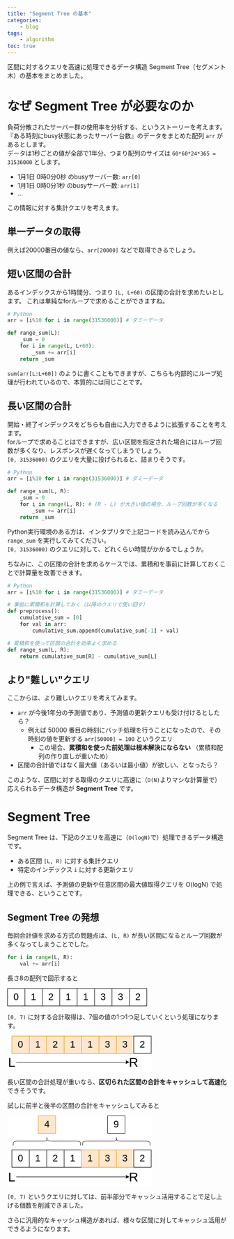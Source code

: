 ```yaml
---
title: "Segment Tree の基本"
categories:
    - blog
tags:
    - algorithm
toc: true
---
```


区間に対するクエリを高速に処理できるデータ構造 Segment Tree（セグメント木）の基本をまとめました。

# なぜ Segment Tree が必要なのか

負荷分散されたサーバー群の使用率を分析する、というストーリーを考えます。  
『ある時刻にbusy状態にあったサーバー台数』のデータをまとめた配列 `arr` があるとします。  
データは1秒ごとの値が全部で1年分、つまり配列のサイズは `60*60*24*365 = 31536000` とします。

* 1月1日 0時0分0秒 のbusyサーバー数: `arr[0]`
* 1月1日 0時0分1秒 のbusyサーバー数: `arr[1]`
* ...

この情報に対する集計クエリを考えます。

## 単一データの取得

例えば20000番目の値なら、`arr[20000]` などで取得できるでしょう。

## 短い区間の合計

あるインデックスから1時間分、つまり `[L, L+60)` の区間の合計を求めたいとします。
これは単純なforループで求めることができますね。

```python
# Python
arr = [i%10 for i in range(31536000)] # ダミーデータ

def range_sum(L):
    _sum = 0
    for i in range(L, L+60):
        _sum += arr[i]
    return _sum
```

`sum(arr[L:L+60])` のように書くこともできますが、こちらも内部的にループ処理が行われているので、本質的には同じことです。

## 長い区間の合計

開始・終了インデックスをどちらも自由に入力できるように拡張することを考えます。  
forループで求めることはできますが、広い区間を指定された場合にはループ回数が多くなり、レスポンスが遅くなってしまうでしょう。  
`[0, 31536000)` のクエリを大量に投げられると、詰まりそうです。

```python
# Python
arr = [i%10 for i in range(31536000)] # ダミーデータ

def range_sum(L, R):
    _sum = 0
    for i in range(L, R): # (R - L) が大きい値の場合、ループ回数が多くなる
        _sum += arr[i]
    return _sum
```

Python実行環境のある方は、インタプリタで上記コードを読み込んでから `range_sum` を実行してみてください。  
`[0, 31536000)` のクエリに対して、どれくらい時間がかかるでしょうか。

ちなみに、この区間の合計を求めるケースでは、累積和を事前に計算しておくことで計算量を改善できます。

```python
# Python
arr = [i%10 for i in range(31536000)] # ダミーデータ

# 事前に累積和を計算しておく（以降のクエリで使い回す）
def preprocess():
    cumulative_sum = [0]
    for val in arr:
        cumulative_sum.append(cumulative_sum[-1] + val)

# 累積和を使って区間の合計を効率よく求める
def range_sum(L, R):
    return cumulative_sum[R] - cumulative_sum[L]
```

## より"難しい"クエリ

ここからは、より難しいクエリを考えてみます。

* `arr` が今後1年分の予測値であり、予測値の更新クエリも受け付けるとしたら？
    * 例えば 50000 番目の時刻にバッチ処理を行うことになったので、その時刻の値を更新する `arr[50000] = 100` というクエリ
        * この場合、**累積和を使った前処理は根本解決にならない** （累積和配列の作り直しが重いため）
* 区間の合計値ではなく最大値（あるいは最小値）が欲しい、となったら？

このような、区間に対する取得のクエリに高速に（`O(N)`よりマシな計算量で）応えられるデータ構造が **Segment Tree** です。

# Segment Tree

Segment Tree は、下記のクエリを高速に（`O(logN)`で）処理できるデータ構造です。

* ある区間 `[L, R)` に対する集計クエリ
* 特定のインデックス `i` に対する更新クエリ

上の例で言えば、予測値の更新や任意区間の最大値取得クエリを O(logN) で処理できる、ということです。

## Segment Tree の発想

毎回合計値を求める方式の問題点は、`[L, R)` が長い区間になるとループ回数が多くなってしまうことでした。

```python
for i in range(L, R):
    val += arr[i]
```

長さ8の配列で図示すると

<svg xmlns="http://www.w3.org/2000/svg" xmlns:xlink="http://www.w3.org/1999/xlink" version="1.1" width="321px" height="41px" viewBox="-0.5 -0.5 321 41" style="background-color: rgb(255, 255, 255);"><defs/><g><rect x="0" y="0" width="40" height="40" fill="rgb(255, 255, 255)" stroke="rgb(0, 0, 0)" pointer-events="all"/><g transform="translate(-0.5 -0.5)"><switch><foreignObject pointer-events="none" width="100%" height="100%" requiredFeatures="http://www.w3.org/TR/SVG11/feature#Extensibility" style="overflow: visible; text-align: left;"><div xmlns="http://www.w3.org/1999/xhtml" style="display: flex; align-items: unsafe center; justify-content: unsafe center; width: 38px; height: 1px; padding-top: 20px; margin-left: 1px;"><div data-drawio-colors="color: rgb(0, 0, 0); " style="box-sizing: border-box; font-size: 0px; text-align: center;"><div style="display: inline-block; font-size: 12px; font-family: Helvetica; color: rgb(0, 0, 0); line-height: 1.2; pointer-events: all; white-space: normal; overflow-wrap: normal;"><font style="font-size: 22px;">0</font></div></div></div></foreignObject><text x="20" y="24" fill="rgb(0, 0, 0)" font-family="Helvetica" font-size="12px" text-anchor="middle">0</text></switch></g><rect x="40" y="0" width="40" height="40" fill="rgb(255, 255, 255)" stroke="rgb(0, 0, 0)" pointer-events="all"/><g transform="translate(-0.5 -0.5)"><switch><foreignObject pointer-events="none" width="100%" height="100%" requiredFeatures="http://www.w3.org/TR/SVG11/feature#Extensibility" style="overflow: visible; text-align: left;"><div xmlns="http://www.w3.org/1999/xhtml" style="display: flex; align-items: unsafe center; justify-content: unsafe center; width: 38px; height: 1px; padding-top: 20px; margin-left: 41px;"><div data-drawio-colors="color: rgb(0, 0, 0); " style="box-sizing: border-box; font-size: 0px; text-align: center;"><div style="display: inline-block; font-size: 12px; font-family: Helvetica; color: rgb(0, 0, 0); line-height: 1.2; pointer-events: all; white-space: normal; overflow-wrap: normal;"><font style="font-size: 22px;">1</font></div></div></div></foreignObject><text x="60" y="24" fill="rgb(0, 0, 0)" font-family="Helvetica" font-size="12px" text-anchor="middle">1</text></switch></g><rect x="80" y="0" width="40" height="40" fill="rgb(255, 255, 255)" stroke="rgb(0, 0, 0)" pointer-events="all"/><g transform="translate(-0.5 -0.5)"><switch><foreignObject pointer-events="none" width="100%" height="100%" requiredFeatures="http://www.w3.org/TR/SVG11/feature#Extensibility" style="overflow: visible; text-align: left;"><div xmlns="http://www.w3.org/1999/xhtml" style="display: flex; align-items: unsafe center; justify-content: unsafe center; width: 38px; height: 1px; padding-top: 20px; margin-left: 81px;"><div data-drawio-colors="color: rgb(0, 0, 0); " style="box-sizing: border-box; font-size: 0px; text-align: center;"><div style="display: inline-block; font-size: 12px; font-family: Helvetica; color: rgb(0, 0, 0); line-height: 1.2; pointer-events: all; white-space: normal; overflow-wrap: normal;"><font style="font-size: 22px;">2</font></div></div></div></foreignObject><text x="100" y="24" fill="rgb(0, 0, 0)" font-family="Helvetica" font-size="12px" text-anchor="middle">2</text></switch></g><rect x="120" y="0" width="40" height="40" fill="rgb(255, 255, 255)" stroke="rgb(0, 0, 0)" pointer-events="all"/><g transform="translate(-0.5 -0.5)"><switch><foreignObject pointer-events="none" width="100%" height="100%" requiredFeatures="http://www.w3.org/TR/SVG11/feature#Extensibility" style="overflow: visible; text-align: left;"><div xmlns="http://www.w3.org/1999/xhtml" style="display: flex; align-items: unsafe center; justify-content: unsafe center; width: 38px; height: 1px; padding-top: 20px; margin-left: 121px;"><div data-drawio-colors="color: rgb(0, 0, 0); " style="box-sizing: border-box; font-size: 0px; text-align: center;"><div style="display: inline-block; font-size: 12px; font-family: Helvetica; color: rgb(0, 0, 0); line-height: 1.2; pointer-events: all; white-space: normal; overflow-wrap: normal;"><span style="font-size: 22px;">1</span></div></div></div></foreignObject><text x="140" y="24" fill="rgb(0, 0, 0)" font-family="Helvetica" font-size="12px" text-anchor="middle">1</text></switch></g><rect x="160" y="0" width="40" height="40" fill="rgb(255, 255, 255)" stroke="rgb(0, 0, 0)" pointer-events="all"/><g transform="translate(-0.5 -0.5)"><switch><foreignObject pointer-events="none" width="100%" height="100%" requiredFeatures="http://www.w3.org/TR/SVG11/feature#Extensibility" style="overflow: visible; text-align: left;"><div xmlns="http://www.w3.org/1999/xhtml" style="display: flex; align-items: unsafe center; justify-content: unsafe center; width: 38px; height: 1px; padding-top: 20px; margin-left: 161px;"><div data-drawio-colors="color: rgb(0, 0, 0); " style="box-sizing: border-box; font-size: 0px; text-align: center;"><div style="display: inline-block; font-size: 12px; font-family: Helvetica; color: rgb(0, 0, 0); line-height: 1.2; pointer-events: all; white-space: normal; overflow-wrap: normal;"><font style="font-size: 22px;">1</font></div></div></div></foreignObject><text x="180" y="24" fill="rgb(0, 0, 0)" font-family="Helvetica" font-size="12px" text-anchor="middle">1</text></switch></g><rect x="200" y="0" width="40" height="40" fill="rgb(255, 255, 255)" stroke="rgb(0, 0, 0)" pointer-events="all"/><g transform="translate(-0.5 -0.5)"><switch><foreignObject pointer-events="none" width="100%" height="100%" requiredFeatures="http://www.w3.org/TR/SVG11/feature#Extensibility" style="overflow: visible; text-align: left;"><div xmlns="http://www.w3.org/1999/xhtml" style="display: flex; align-items: unsafe center; justify-content: unsafe center; width: 38px; height: 1px; padding-top: 20px; margin-left: 201px;"><div data-drawio-colors="color: rgb(0, 0, 0); " style="box-sizing: border-box; font-size: 0px; text-align: center;"><div style="display: inline-block; font-size: 12px; font-family: Helvetica; color: rgb(0, 0, 0); line-height: 1.2; pointer-events: all; white-space: normal; overflow-wrap: normal;"><font style="font-size: 22px;">3</font></div></div></div></foreignObject><text x="220" y="24" fill="rgb(0, 0, 0)" font-family="Helvetica" font-size="12px" text-anchor="middle">3</text></switch></g><rect x="240" y="0" width="40" height="40" fill="rgb(255, 255, 255)" stroke="rgb(0, 0, 0)" pointer-events="all"/><g transform="translate(-0.5 -0.5)"><switch><foreignObject pointer-events="none" width="100%" height="100%" requiredFeatures="http://www.w3.org/TR/SVG11/feature#Extensibility" style="overflow: visible; text-align: left;"><div xmlns="http://www.w3.org/1999/xhtml" style="display: flex; align-items: unsafe center; justify-content: unsafe center; width: 38px; height: 1px; padding-top: 20px; margin-left: 241px;"><div data-drawio-colors="color: rgb(0, 0, 0); " style="box-sizing: border-box; font-size: 0px; text-align: center;"><div style="display: inline-block; font-size: 12px; font-family: Helvetica; color: rgb(0, 0, 0); line-height: 1.2; pointer-events: all; white-space: normal; overflow-wrap: normal;"><font style="font-size: 22px;">3</font></div></div></div></foreignObject><text x="260" y="24" fill="rgb(0, 0, 0)" font-family="Helvetica" font-size="12px" text-anchor="middle">3</text></switch></g><rect x="280" y="0" width="40" height="40" fill="rgb(255, 255, 255)" stroke="rgb(0, 0, 0)" pointer-events="all"/><g transform="translate(-0.5 -0.5)"><switch><foreignObject pointer-events="none" width="100%" height="100%" requiredFeatures="http://www.w3.org/TR/SVG11/feature#Extensibility" style="overflow: visible; text-align: left;"><div xmlns="http://www.w3.org/1999/xhtml" style="display: flex; align-items: unsafe center; justify-content: unsafe center; width: 38px; height: 1px; padding-top: 20px; margin-left: 281px;"><div data-drawio-colors="color: rgb(0, 0, 0); " style="box-sizing: border-box; font-size: 0px; text-align: center;"><div style="display: inline-block; font-size: 12px; font-family: Helvetica; color: rgb(0, 0, 0); line-height: 1.2; pointer-events: all; white-space: normal; overflow-wrap: normal;"><span style="font-size: 22px;">2</span></div></div></div></foreignObject><text x="300" y="24" fill="rgb(0, 0, 0)" font-family="Helvetica" font-size="12px" text-anchor="middle">2</text></switch></g></g><switch><g requiredFeatures="http://www.w3.org/TR/SVG11/feature#Extensibility"/><a transform="translate(0,-5)" xlink:href="https://www.drawio.com/doc/faq/svg-export-text-problems" target="_blank"><text text-anchor="middle" font-size="10px" x="50%" y="100%">Text is not SVG - cannot display</text></a></switch></svg>

`[0, 7)` に対する合計取得は、7個の値の1つ1つ足していくという処理になります。

<svg xmlns="http://www.w3.org/2000/svg" xmlns:xlink="http://www.w3.org/1999/xlink" version="1.1" width="331px" height="81px" viewBox="-0.5 -0.5 331 81" style="background-color: rgb(255, 255, 255);"><defs/><g><rect x="10" y="0" width="40" height="40" fill="#ffe6cc" stroke="#d79b00" pointer-events="all"/><g transform="translate(-0.5 -0.5)"><switch><foreignObject pointer-events="none" width="100%" height="100%" requiredFeatures="http://www.w3.org/TR/SVG11/feature#Extensibility" style="overflow: visible; text-align: left;"><div xmlns="http://www.w3.org/1999/xhtml" style="display: flex; align-items: unsafe center; justify-content: unsafe center; width: 38px; height: 1px; padding-top: 20px; margin-left: 11px;"><div data-drawio-colors="color: rgb(0, 0, 0); " style="box-sizing: border-box; font-size: 0px; text-align: center;"><div style="display: inline-block; font-size: 12px; font-family: Helvetica; color: rgb(0, 0, 0); line-height: 1.2; pointer-events: all; white-space: normal; overflow-wrap: normal;"><font style="font-size: 22px;">0</font></div></div></div></foreignObject><text x="30" y="24" fill="rgb(0, 0, 0)" font-family="Helvetica" font-size="12px" text-anchor="middle">0</text></switch></g><rect x="50" y="0" width="40" height="40" fill="#ffe6cc" stroke="#d79b00" pointer-events="all"/><g transform="translate(-0.5 -0.5)"><switch><foreignObject pointer-events="none" width="100%" height="100%" requiredFeatures="http://www.w3.org/TR/SVG11/feature#Extensibility" style="overflow: visible; text-align: left;"><div xmlns="http://www.w3.org/1999/xhtml" style="display: flex; align-items: unsafe center; justify-content: unsafe center; width: 38px; height: 1px; padding-top: 20px; margin-left: 51px;"><div data-drawio-colors="color: rgb(0, 0, 0); " style="box-sizing: border-box; font-size: 0px; text-align: center;"><div style="display: inline-block; font-size: 12px; font-family: Helvetica; color: rgb(0, 0, 0); line-height: 1.2; pointer-events: all; white-space: normal; overflow-wrap: normal;"><font style="font-size: 22px;">1</font></div></div></div></foreignObject><text x="70" y="24" fill="rgb(0, 0, 0)" font-family="Helvetica" font-size="12px" text-anchor="middle">1</text></switch></g><rect x="90" y="0" width="40" height="40" fill="#ffe6cc" stroke="#d79b00" pointer-events="all"/><g transform="translate(-0.5 -0.5)"><switch><foreignObject pointer-events="none" width="100%" height="100%" requiredFeatures="http://www.w3.org/TR/SVG11/feature#Extensibility" style="overflow: visible; text-align: left;"><div xmlns="http://www.w3.org/1999/xhtml" style="display: flex; align-items: unsafe center; justify-content: unsafe center; width: 38px; height: 1px; padding-top: 20px; margin-left: 91px;"><div data-drawio-colors="color: rgb(0, 0, 0); " style="box-sizing: border-box; font-size: 0px; text-align: center;"><div style="display: inline-block; font-size: 12px; font-family: Helvetica; color: rgb(0, 0, 0); line-height: 1.2; pointer-events: all; white-space: normal; overflow-wrap: normal;"><font style="font-size: 22px;">2</font></div></div></div></foreignObject><text x="110" y="24" fill="rgb(0, 0, 0)" font-family="Helvetica" font-size="12px" text-anchor="middle">2</text></switch></g><rect x="130" y="0" width="40" height="40" fill="#ffe6cc" stroke="#d79b00" pointer-events="all"/><g transform="translate(-0.5 -0.5)"><switch><foreignObject pointer-events="none" width="100%" height="100%" requiredFeatures="http://www.w3.org/TR/SVG11/feature#Extensibility" style="overflow: visible; text-align: left;"><div xmlns="http://www.w3.org/1999/xhtml" style="display: flex; align-items: unsafe center; justify-content: unsafe center; width: 38px; height: 1px; padding-top: 20px; margin-left: 131px;"><div data-drawio-colors="color: rgb(0, 0, 0); " style="box-sizing: border-box; font-size: 0px; text-align: center;"><div style="display: inline-block; font-size: 12px; font-family: Helvetica; color: rgb(0, 0, 0); line-height: 1.2; pointer-events: all; white-space: normal; overflow-wrap: normal;"><span style="font-size: 22px;">1</span></div></div></div></foreignObject><text x="150" y="24" fill="rgb(0, 0, 0)" font-family="Helvetica" font-size="12px" text-anchor="middle">1</text></switch></g><rect x="170" y="0" width="40" height="40" fill="#ffe6cc" stroke="#d79b00" pointer-events="all"/><g transform="translate(-0.5 -0.5)"><switch><foreignObject pointer-events="none" width="100%" height="100%" requiredFeatures="http://www.w3.org/TR/SVG11/feature#Extensibility" style="overflow: visible; text-align: left;"><div xmlns="http://www.w3.org/1999/xhtml" style="display: flex; align-items: unsafe center; justify-content: unsafe center; width: 38px; height: 1px; padding-top: 20px; margin-left: 171px;"><div data-drawio-colors="color: rgb(0, 0, 0); " style="box-sizing: border-box; font-size: 0px; text-align: center;"><div style="display: inline-block; font-size: 12px; font-family: Helvetica; color: rgb(0, 0, 0); line-height: 1.2; pointer-events: all; white-space: normal; overflow-wrap: normal;"><font style="font-size: 22px;">1</font></div></div></div></foreignObject><text x="190" y="24" fill="rgb(0, 0, 0)" font-family="Helvetica" font-size="12px" text-anchor="middle">1</text></switch></g><rect x="210" y="0" width="40" height="40" fill="#ffe6cc" stroke="#d79b00" pointer-events="all"/><g transform="translate(-0.5 -0.5)"><switch><foreignObject pointer-events="none" width="100%" height="100%" requiredFeatures="http://www.w3.org/TR/SVG11/feature#Extensibility" style="overflow: visible; text-align: left;"><div xmlns="http://www.w3.org/1999/xhtml" style="display: flex; align-items: unsafe center; justify-content: unsafe center; width: 38px; height: 1px; padding-top: 20px; margin-left: 211px;"><div data-drawio-colors="color: rgb(0, 0, 0); " style="box-sizing: border-box; font-size: 0px; text-align: center;"><div style="display: inline-block; font-size: 12px; font-family: Helvetica; color: rgb(0, 0, 0); line-height: 1.2; pointer-events: all; white-space: normal; overflow-wrap: normal;"><font style="font-size: 22px;">3</font></div></div></div></foreignObject><text x="230" y="24" fill="rgb(0, 0, 0)" font-family="Helvetica" font-size="12px" text-anchor="middle">3</text></switch></g><rect x="250" y="0" width="40" height="40" fill="#ffe6cc" stroke="#d79b00" pointer-events="all"/><g transform="translate(-0.5 -0.5)"><switch><foreignObject pointer-events="none" width="100%" height="100%" requiredFeatures="http://www.w3.org/TR/SVG11/feature#Extensibility" style="overflow: visible; text-align: left;"><div xmlns="http://www.w3.org/1999/xhtml" style="display: flex; align-items: unsafe center; justify-content: unsafe center; width: 38px; height: 1px; padding-top: 20px; margin-left: 251px;"><div data-drawio-colors="color: rgb(0, 0, 0); " style="box-sizing: border-box; font-size: 0px; text-align: center;"><div style="display: inline-block; font-size: 12px; font-family: Helvetica; color: rgb(0, 0, 0); line-height: 1.2; pointer-events: all; white-space: normal; overflow-wrap: normal;"><font style="font-size: 22px;">3</font></div></div></div></foreignObject><text x="270" y="24" fill="rgb(0, 0, 0)" font-family="Helvetica" font-size="12px" text-anchor="middle">3</text></switch></g><rect x="290" y="0" width="40" height="40" fill="rgb(255, 255, 255)" stroke="rgb(0, 0, 0)" pointer-events="all"/><g transform="translate(-0.5 -0.5)"><switch><foreignObject pointer-events="none" width="100%" height="100%" requiredFeatures="http://www.w3.org/TR/SVG11/feature#Extensibility" style="overflow: visible; text-align: left;"><div xmlns="http://www.w3.org/1999/xhtml" style="display: flex; align-items: unsafe center; justify-content: unsafe center; width: 38px; height: 1px; padding-top: 20px; margin-left: 291px;"><div data-drawio-colors="color: rgb(0, 0, 0); " style="box-sizing: border-box; font-size: 0px; text-align: center;"><div style="display: inline-block; font-size: 12px; font-family: Helvetica; color: rgb(0, 0, 0); line-height: 1.2; pointer-events: all; white-space: normal; overflow-wrap: normal;"><span style="font-size: 22px;">2</span></div></div></div></foreignObject><text x="310" y="24" fill="rgb(0, 0, 0)" font-family="Helvetica" font-size="12px" text-anchor="middle">2</text></switch></g><rect x="0" y="45" width="20" height="30" fill="none" stroke="none" pointer-events="all"/><g transform="translate(-0.5 -0.5)"><switch><foreignObject pointer-events="none" width="100%" height="100%" requiredFeatures="http://www.w3.org/TR/SVG11/feature#Extensibility" style="overflow: visible; text-align: left;"><div xmlns="http://www.w3.org/1999/xhtml" style="display: flex; align-items: unsafe center; justify-content: unsafe center; width: 18px; height: 1px; padding-top: 60px; margin-left: 1px;"><div data-drawio-colors="color: rgb(0, 0, 0); " style="box-sizing: border-box; font-size: 0px; text-align: center;"><div style="display: inline-block; font-size: 30px; font-family: Helvetica; color: rgb(0, 0, 0); line-height: 1.2; pointer-events: all; white-space: normal; overflow-wrap: normal;">L</div></div></div></foreignObject><text x="10" y="69" fill="rgb(0, 0, 0)" font-family="Helvetica" font-size="30px" text-anchor="middle">L</text></switch></g><rect x="280" y="40" width="20" height="40" fill="none" stroke="none" pointer-events="all"/><g transform="translate(-0.5 -0.5)"><switch><foreignObject pointer-events="none" width="100%" height="100%" requiredFeatures="http://www.w3.org/TR/SVG11/feature#Extensibility" style="overflow: visible; text-align: left;"><div xmlns="http://www.w3.org/1999/xhtml" style="display: flex; align-items: unsafe center; justify-content: unsafe center; width: 18px; height: 1px; padding-top: 60px; margin-left: 281px;"><div data-drawio-colors="color: rgb(0, 0, 0); " style="box-sizing: border-box; font-size: 0px; text-align: center;"><div style="display: inline-block; font-size: 30px; font-family: Helvetica; color: rgb(0, 0, 0); line-height: 1.2; pointer-events: all; white-space: normal; overflow-wrap: normal;">R</div></div></div></foreignObject><text x="290" y="69" fill="rgb(0, 0, 0)" font-family="Helvetica" font-size="30px" text-anchor="middle">R</text></switch></g><path d="M 20 60 L 273.63 60" fill="none" stroke="rgb(0, 0, 0)" stroke-miterlimit="10" pointer-events="stroke"/><path d="M 278.88 60 L 271.88 63.5 L 273.63 60 L 271.88 56.5 Z" fill="rgb(0, 0, 0)" stroke="rgb(0, 0, 0)" stroke-miterlimit="10" pointer-events="all"/></g><switch><g requiredFeatures="http://www.w3.org/TR/SVG11/feature#Extensibility"/><a transform="translate(0,-5)" xlink:href="https://www.drawio.com/doc/faq/svg-export-text-problems" target="_blank"><text text-anchor="middle" font-size="10px" x="50%" y="100%">Text is not SVG - cannot display</text></a></switch></svg>

長い区間の合計処理が重いなら、**区切られた区間の合計をキャッシュして高速化**できそうです。

試しに前半と後半の区間の合計をキャッシュしてみると

<svg xmlns="http://www.w3.org/2000/svg" xmlns:xlink="http://www.w3.org/1999/xlink" version="1.1" width="332px" height="161px" viewBox="-0.5 -0.5 332 161" style="background-color: rgb(255, 255, 255);"><defs/><g><rect x="10" y="78" width="40" height="40" fill="rgb(255, 255, 255)" stroke="rgb(0, 0, 0)" pointer-events="all"/><g transform="translate(-0.5 -0.5)"><switch><foreignObject pointer-events="none" width="100%" height="100%" requiredFeatures="http://www.w3.org/TR/SVG11/feature#Extensibility" style="overflow: visible; text-align: left;"><div xmlns="http://www.w3.org/1999/xhtml" style="display: flex; align-items: unsafe center; justify-content: unsafe center; width: 38px; height: 1px; padding-top: 98px; margin-left: 11px;"><div data-drawio-colors="color: rgb(0, 0, 0); " style="box-sizing: border-box; font-size: 0px; text-align: center;"><div style="display: inline-block; font-size: 12px; font-family: Helvetica; color: rgb(0, 0, 0); line-height: 1.2; pointer-events: all; white-space: normal; overflow-wrap: normal;"><font style="font-size: 22px;">0</font></div></div></div></foreignObject><text x="30" y="102" fill="rgb(0, 0, 0)" font-family="Helvetica" font-size="12px" text-anchor="middle">0</text></switch></g><rect x="50" y="78" width="40" height="40" fill="rgb(255, 255, 255)" stroke="rgb(0, 0, 0)" pointer-events="all"/><g transform="translate(-0.5 -0.5)"><switch><foreignObject pointer-events="none" width="100%" height="100%" requiredFeatures="http://www.w3.org/TR/SVG11/feature#Extensibility" style="overflow: visible; text-align: left;"><div xmlns="http://www.w3.org/1999/xhtml" style="display: flex; align-items: unsafe center; justify-content: unsafe center; width: 38px; height: 1px; padding-top: 98px; margin-left: 51px;"><div data-drawio-colors="color: rgb(0, 0, 0); " style="box-sizing: border-box; font-size: 0px; text-align: center;"><div style="display: inline-block; font-size: 12px; font-family: Helvetica; color: rgb(0, 0, 0); line-height: 1.2; pointer-events: all; white-space: normal; overflow-wrap: normal;"><font style="font-size: 22px;">1</font></div></div></div></foreignObject><text x="70" y="102" fill="rgb(0, 0, 0)" font-family="Helvetica" font-size="12px" text-anchor="middle">1</text></switch></g><rect x="90" y="78" width="40" height="40" fill="rgb(255, 255, 255)" stroke="rgb(0, 0, 0)" pointer-events="all"/><g transform="translate(-0.5 -0.5)"><switch><foreignObject pointer-events="none" width="100%" height="100%" requiredFeatures="http://www.w3.org/TR/SVG11/feature#Extensibility" style="overflow: visible; text-align: left;"><div xmlns="http://www.w3.org/1999/xhtml" style="display: flex; align-items: unsafe center; justify-content: unsafe center; width: 38px; height: 1px; padding-top: 98px; margin-left: 91px;"><div data-drawio-colors="color: rgb(0, 0, 0); " style="box-sizing: border-box; font-size: 0px; text-align: center;"><div style="display: inline-block; font-size: 12px; font-family: Helvetica; color: rgb(0, 0, 0); line-height: 1.2; pointer-events: all; white-space: normal; overflow-wrap: normal;"><font style="font-size: 22px;">2</font></div></div></div></foreignObject><text x="110" y="102" fill="rgb(0, 0, 0)" font-family="Helvetica" font-size="12px" text-anchor="middle">2</text></switch></g><rect x="130" y="78" width="40" height="40" fill="rgb(255, 255, 255)" stroke="rgb(0, 0, 0)" pointer-events="all"/><g transform="translate(-0.5 -0.5)"><switch><foreignObject pointer-events="none" width="100%" height="100%" requiredFeatures="http://www.w3.org/TR/SVG11/feature#Extensibility" style="overflow: visible; text-align: left;"><div xmlns="http://www.w3.org/1999/xhtml" style="display: flex; align-items: unsafe center; justify-content: unsafe center; width: 38px; height: 1px; padding-top: 98px; margin-left: 131px;"><div data-drawio-colors="color: rgb(0, 0, 0); " style="box-sizing: border-box; font-size: 0px; text-align: center;"><div style="display: inline-block; font-size: 12px; font-family: Helvetica; color: rgb(0, 0, 0); line-height: 1.2; pointer-events: all; white-space: normal; overflow-wrap: normal;"><span style="font-size: 22px;">1</span></div></div></div></foreignObject><text x="150" y="102" fill="rgb(0, 0, 0)" font-family="Helvetica" font-size="12px" text-anchor="middle">1</text></switch></g><rect x="170" y="78" width="40" height="40" fill="#ffe6cc" stroke="#d79b00" pointer-events="all"/><g transform="translate(-0.5 -0.5)"><switch><foreignObject pointer-events="none" width="100%" height="100%" requiredFeatures="http://www.w3.org/TR/SVG11/feature#Extensibility" style="overflow: visible; text-align: left;"><div xmlns="http://www.w3.org/1999/xhtml" style="display: flex; align-items: unsafe center; justify-content: unsafe center; width: 38px; height: 1px; padding-top: 98px; margin-left: 171px;"><div data-drawio-colors="color: rgb(0, 0, 0); " style="box-sizing: border-box; font-size: 0px; text-align: center;"><div style="display: inline-block; font-size: 12px; font-family: Helvetica; color: rgb(0, 0, 0); line-height: 1.2; pointer-events: all; white-space: normal; overflow-wrap: normal;"><font style="font-size: 22px;">1</font></div></div></div></foreignObject><text x="190" y="102" fill="rgb(0, 0, 0)" font-family="Helvetica" font-size="12px" text-anchor="middle">1</text></switch></g><rect x="210" y="78" width="40" height="40" fill="#ffe6cc" stroke="#d79b00" pointer-events="all"/><g transform="translate(-0.5 -0.5)"><switch><foreignObject pointer-events="none" width="100%" height="100%" requiredFeatures="http://www.w3.org/TR/SVG11/feature#Extensibility" style="overflow: visible; text-align: left;"><div xmlns="http://www.w3.org/1999/xhtml" style="display: flex; align-items: unsafe center; justify-content: unsafe center; width: 38px; height: 1px; padding-top: 98px; margin-left: 211px;"><div data-drawio-colors="color: rgb(0, 0, 0); " style="box-sizing: border-box; font-size: 0px; text-align: center;"><div style="display: inline-block; font-size: 12px; font-family: Helvetica; color: rgb(0, 0, 0); line-height: 1.2; pointer-events: all; white-space: normal; overflow-wrap: normal;"><font style="font-size: 22px;">3</font></div></div></div></foreignObject><text x="230" y="102" fill="rgb(0, 0, 0)" font-family="Helvetica" font-size="12px" text-anchor="middle">3</text></switch></g><rect x="250" y="78" width="40" height="40" fill="#ffe6cc" stroke="#d79b00" pointer-events="all"/><g transform="translate(-0.5 -0.5)"><switch><foreignObject pointer-events="none" width="100%" height="100%" requiredFeatures="http://www.w3.org/TR/SVG11/feature#Extensibility" style="overflow: visible; text-align: left;"><div xmlns="http://www.w3.org/1999/xhtml" style="display: flex; align-items: unsafe center; justify-content: unsafe center; width: 38px; height: 1px; padding-top: 98px; margin-left: 251px;"><div data-drawio-colors="color: rgb(0, 0, 0); " style="box-sizing: border-box; font-size: 0px; text-align: center;"><div style="display: inline-block; font-size: 12px; font-family: Helvetica; color: rgb(0, 0, 0); line-height: 1.2; pointer-events: all; white-space: normal; overflow-wrap: normal;"><font style="font-size: 22px;">3</font></div></div></div></foreignObject><text x="270" y="102" fill="rgb(0, 0, 0)" font-family="Helvetica" font-size="12px" text-anchor="middle">3</text></switch></g><rect x="290" y="78" width="40" height="40" fill="rgb(255, 255, 255)" stroke="rgb(0, 0, 0)" pointer-events="all"/><g transform="translate(-0.5 -0.5)"><switch><foreignObject pointer-events="none" width="100%" height="100%" requiredFeatures="http://www.w3.org/TR/SVG11/feature#Extensibility" style="overflow: visible; text-align: left;"><div xmlns="http://www.w3.org/1999/xhtml" style="display: flex; align-items: unsafe center; justify-content: unsafe center; width: 38px; height: 1px; padding-top: 98px; margin-left: 291px;"><div data-drawio-colors="color: rgb(0, 0, 0); " style="box-sizing: border-box; font-size: 0px; text-align: center;"><div style="display: inline-block; font-size: 12px; font-family: Helvetica; color: rgb(0, 0, 0); line-height: 1.2; pointer-events: all; white-space: normal; overflow-wrap: normal;"><span style="font-size: 22px;">2</span></div></div></div></foreignObject><text x="310" y="102" fill="rgb(0, 0, 0)" font-family="Helvetica" font-size="12px" text-anchor="middle">2</text></switch></g><rect x="0" y="125" width="20" height="30" fill="none" stroke="none" pointer-events="all"/><g transform="translate(-0.5 -0.5)"><switch><foreignObject pointer-events="none" width="100%" height="100%" requiredFeatures="http://www.w3.org/TR/SVG11/feature#Extensibility" style="overflow: visible; text-align: left;"><div xmlns="http://www.w3.org/1999/xhtml" style="display: flex; align-items: unsafe center; justify-content: unsafe center; width: 18px; height: 1px; padding-top: 140px; margin-left: 1px;"><div data-drawio-colors="color: rgb(0, 0, 0); " style="box-sizing: border-box; font-size: 0px; text-align: center;"><div style="display: inline-block; font-size: 30px; font-family: Helvetica; color: rgb(0, 0, 0); line-height: 1.2; pointer-events: all; white-space: normal; overflow-wrap: normal;">L</div></div></div></foreignObject><text x="10" y="149" fill="rgb(0, 0, 0)" font-family="Helvetica" font-size="30px" text-anchor="middle">L</text></switch></g><rect x="280" y="120" width="20" height="40" fill="none" stroke="none" pointer-events="all"/><g transform="translate(-0.5 -0.5)"><switch><foreignObject pointer-events="none" width="100%" height="100%" requiredFeatures="http://www.w3.org/TR/SVG11/feature#Extensibility" style="overflow: visible; text-align: left;"><div xmlns="http://www.w3.org/1999/xhtml" style="display: flex; align-items: unsafe center; justify-content: unsafe center; width: 18px; height: 1px; padding-top: 140px; margin-left: 281px;"><div data-drawio-colors="color: rgb(0, 0, 0); " style="box-sizing: border-box; font-size: 0px; text-align: center;"><div style="display: inline-block; font-size: 30px; font-family: Helvetica; color: rgb(0, 0, 0); line-height: 1.2; pointer-events: all; white-space: normal; overflow-wrap: normal;">R</div></div></div></foreignObject><text x="290" y="149" fill="rgb(0, 0, 0)" font-family="Helvetica" font-size="30px" text-anchor="middle">R</text></switch></g><path d="M 20 140 L 273.63 140" fill="none" stroke="rgb(0, 0, 0)" stroke-miterlimit="10" pointer-events="stroke"/><path d="M 278.88 140 L 271.88 143.5 L 273.63 140 L 271.88 136.5 Z" fill="rgb(0, 0, 0)" stroke="rgb(0, 0, 0)" stroke-miterlimit="10" pointer-events="all"/><rect x="70.5" y="0" width="40" height="40" fill="#ffe6cc" stroke="#d79b00" pointer-events="all"/><g transform="translate(-0.5 -0.5)"><switch><foreignObject pointer-events="none" width="100%" height="100%" requiredFeatures="http://www.w3.org/TR/SVG11/feature#Extensibility" style="overflow: visible; text-align: left;"><div xmlns="http://www.w3.org/1999/xhtml" style="display: flex; align-items: unsafe center; justify-content: unsafe center; width: 38px; height: 1px; padding-top: 20px; margin-left: 72px;"><div data-drawio-colors="color: rgb(0, 0, 0); " style="box-sizing: border-box; font-size: 0px; text-align: center;"><div style="display: inline-block; font-size: 12px; font-family: Helvetica; color: rgb(0, 0, 0); line-height: 1.2; pointer-events: all; white-space: normal; overflow-wrap: normal;"><font style="font-size: 22px;">4</font></div></div></div></foreignObject><text x="91" y="24" fill="rgb(0, 0, 0)" font-family="Helvetica" font-size="12px" text-anchor="middle">4</text></switch></g><rect x="230" y="0" width="40" height="40" fill="rgb(255, 255, 255)" stroke="rgb(0, 0, 0)" pointer-events="all"/><g transform="translate(-0.5 -0.5)"><switch><foreignObject pointer-events="none" width="100%" height="100%" requiredFeatures="http://www.w3.org/TR/SVG11/feature#Extensibility" style="overflow: visible; text-align: left;"><div xmlns="http://www.w3.org/1999/xhtml" style="display: flex; align-items: unsafe center; justify-content: unsafe center; width: 38px; height: 1px; padding-top: 20px; margin-left: 231px;"><div data-drawio-colors="color: rgb(0, 0, 0); " style="box-sizing: border-box; font-size: 0px; text-align: center;"><div style="display: inline-block; font-size: 12px; font-family: Helvetica; color: rgb(0, 0, 0); line-height: 1.2; pointer-events: all; white-space: normal; overflow-wrap: normal;"><font style="font-size: 22px;">9</font></div></div></div></foreignObject><text x="250" y="24" fill="rgb(0, 0, 0)" font-family="Helvetica" font-size="12px" text-anchor="middle">9</text></switch></g><path d="M 100.5 -19.5 L 95.5 -19.5 Q 90.5 -19.5 90.5 -9.5 L 90.5 48 Q 90.5 58 85.5 58 L 83 58 Q 80.5 58 85.5 58 L 88 58 Q 90.5 58 90.5 68 L 90.5 125.5 Q 90.5 135.5 95.5 135.5 L 100.5 135.5" fill="none" stroke="rgb(0, 0, 0)" stroke-miterlimit="10" transform="rotate(90,90.5,58)" pointer-events="all"/><path d="M 260 -19.5 L 255 -19.5 Q 250 -19.5 250 -9.5 L 250 48 Q 250 58 245 58 L 242.5 58 Q 240 58 245 58 L 247.5 58 Q 250 58 250 68 L 250 125.5 Q 250 135.5 255 135.5 L 260 135.5" fill="none" stroke="rgb(0, 0, 0)" stroke-miterlimit="10" transform="rotate(90,250,58)" pointer-events="all"/></g><switch><g requiredFeatures="http://www.w3.org/TR/SVG11/feature#Extensibility"/><a transform="translate(0,-5)" xlink:href="https://www.drawio.com/doc/faq/svg-export-text-problems" target="_blank"><text text-anchor="middle" font-size="10px" x="50%" y="100%">Text is not SVG - cannot display</text></a></switch></svg>

`[0, 7)` というクエリに対しては、前半部分でキャッシュ活用することで足し上げる個数を削減できました。

さらに汎用的なキャッシュ構造があれば、様々な区間に対してキャッシュ活用ができるようになります。
